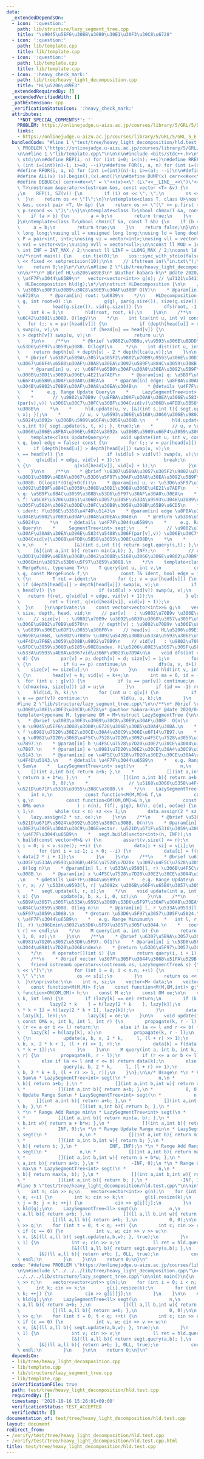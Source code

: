 ```yaml
---
data:
  _extendedDependsOn:
  - icon: ':question:'
    path: lib/structure/lazy_segment_tree.cpp
    title: "\u9045\u5EF6\u30BB\u30B0\u30E1\u30F3\u30C8\u6728"
  - icon: ':question:'
    path: lib/template.cpp
    title: lib/template.cpp
  - icon: ':question:'
    path: lib/template.cpp
    title: lib/template.cpp
  - icon: ':heavy_check_mark:'
    path: lib/tree/heavy_light_decomposition.cpp
    title: "HL\u5206\u89E3"
  _extendedRequiredBy: []
  _extendedVerifiedWith: []
  _pathExtension: cpp
  _verificationStatusIcon: ':heavy_check_mark:'
  attributes:
    '*NOT_SPECIAL_COMMENTS*': ''
    PROBLEM: https://onlinejudge.u-aizu.ac.jp/courses/library/5/GRL/5/GRL_5_E
    links:
    - https://onlinejudge.u-aizu.ac.jp/courses/library/5/GRL/5/GRL_5_E
  bundledCode: "#line 1 \"test/tree/heavy_light_decomposition/hld.test.cpp\"\n#define\
    \ PROBLEM \"https://onlinejudge.u-aizu.ac.jp/courses/library/5/GRL/5/GRL_5_E\"\
    \n\n#line 1 \"lib/template.cpp\"\n\n\n\n#include <bits/stdc++.h>\n\nusing namespace\
    \ std;\n\n#define REP(i, n) for (int i=0; i<(n); ++i)\n#define RREP(i, n) for\
    \ (int i=(int)(n)-1; i>=0; --i)\n#define FOR(i, a, n) for (int i=(a); i<(n); ++i)\n\
    #define RFOR(i, a, n) for (int i=(int)(n)-1; i>=(a); --i)\n\n#define SZ(x) ((int)(x).size())\n\
    #define ALL(x) (x).begin(),(x).end()\n\n#define DUMP(x) cerr<<#x<<\" = \"<<(x)<<endl\n\
    #define DEBUG(x) cerr<<#x<<\" = \"<<(x)<<\" (L\"<<__LINE__<<\")\"<<endl;\n\ntemplate<class\
    \ T>\nostream &operator<<(ostream &os, const vector <T> &v) {\n    os << \"[\"\
    ;\n    REP(i, SZ(v)) {\n        if (i) os << \", \";\n        os << v[i];\n  \
    \  }\n    return os << \"]\";\n}\n\ntemplate<class T, class U>\nostream &operator<<(ostream\
    \ &os, const pair <T, U> &p) {\n    return os << \"(\" << p.first << \" \" <<\
    \ p.second << \")\";\n}\n\ntemplate<class T>\nbool chmax(T &a, const T &b) {\n\
    \    if (a < b) {\n        a = b;\n        return true;\n    }\n    return false;\n\
    }\n\ntemplate<class T>\nbool chmin(T &a, const T &b) {\n    if (b < a) {\n   \
    \     a = b;\n        return true;\n    }\n    return false;\n}\n\nusing ll =\
    \ long long;\nusing ull = unsigned long long;\nusing ld = long double;\nusing\
    \ P = pair<int, int>;\nusing vi = vector<int>;\nusing vll = vector<ll>;\nusing\
    \ vvi = vector<vi>;\nusing vvll = vector<vll>;\n\nconst ll MOD = 1e9 + 7;\nconst\
    \ int INF = INT_MAX / 2;\nconst ll LINF = LLONG_MAX / 2;\nconst ld eps = 1e-9;\n\
    \n/*\nint main() {\n    cin.tie(0);\n    ios::sync_with_stdio(false);\n    cout\
    \ << fixed << setprecision(10);\n\n    // ifstream in(\"in.txt\");\n    // cin.rdbuf(in.rdbuf());\n\
    \n    return 0;\n}\n*/\n\n\n#line 2 \"lib/tree/heavy_light_decomposition.cpp\"\
    \n\n/**\n* @brief HL\u5206\u89E3\n* @author habara-k\n* @date 2020/10/15\n* @details\
    \ \u4F7F\u3044\u65B9\n*   vector<vector<int>> g(n); // \u7121\u5411\u6728\n* \
    \  HLDecomposition hld(g);\n*/\n\nstruct HLDecomposition {\n\n    /**\n    * @brief\
    \ \u30B3\u30F3\u30B9\u30C8\u30E9\u30AF\u30BF O(V)\n    * @param[in] g: \u7121\u5411\
    \u6728\n    * @param[in] root: \u6839\n    */\n    HLDecomposition(const vector<vector<int>>&\
    \ g, int root=0) :\n            g(g), par(g.size()), size(g.size()), depth(g.size()),\n\
    \            head(g.size()), vid(g.size()) {\n        dfs(root, -1, 0);\n    \
    \    int k = 0;\n        hld(root, root, k);\n    }\n\n    /**\n    * @brief LCA\u3092\
    \u6C42\u3081\u308B. O(logV)\n    */\n    int lca(int u, int v) const {\n     \
    \   for (;; v = par[head[v]]) {\n            if (depth[head[u]] > depth[head[v]])\
    \ swap(u, v);\n            if (head[u] == head[v]) {\n                if (depth[u]\
    \ > depth[v]) swap(u, v);\n                return u;\n            }\n        }\n\
    \    }\n\n    /**\n     * @brief \u9802\u70B9u,v\u9593\u306E\u8DDD\u96E2\u3092\
    \u53D6\u5F97\u3059\u308B. O(logV)\n     */\n    int dist(int u, int v) {\n   \
    \     return depth[u] + depth[v] - 2 * depth[lca(u,v)];\n    }\n\n    /**\n  \
    \  * @brief \u6307\u5B9A\u3057\u305F2\u9802\u70B9\u9593\u306E\u30D1\u30B9\u4E0A\
    \u3067\u66F4\u65B0\u30AF\u30A8\u30EA\u3092\u5B9F\u884C\u3059\u308B. O(logV)*O(q).\n\
    \    * @param[in] u, v: \u66F4\u65B0\u30AF\u30A8\u30EA\u3092\u5B9F\u884C\u3059\
    \u308B\u30D1\u30B9\u306E\u4E21\u7AEF\n    * @param[in] q: \u5B9F\u884C\u3059\u308B\
    \u66F4\u65B0\u30AF\u30A8\u30EA\n    * @param[in] edge: \u8FBA\u30AF\u30A8\u30EA\
    \u304B\u9802\u70B9\u30AF\u30A8\u30EA\u304B\n    * @details \u4F7F\u3044\u65B9\n\
    \    *     e.g. Range Update Query\n    *     LazySegmentTree<int> segt(n);\n\
    \    *       // \u9802\u70B9v (\u8FBA\u30AF\u30A8\u30EA\u306E\u5834\u5408\u306F\
    (par[v],v)) \u306E\u30C7\u30FC\u30BF\u304Cvid[v]\u306B\u4FDD\u5B58\u3055\u308C\
    \u308B\n    *\n    *     hld.update(u, v, [&](int s,int t){ segt.update(s, t,\
    \ x); });\n    *       // u, v \u9593\u306E\u5168\u3066\u306E\u9802\u70B9\u306E\
    \u5024\u3092x \u306B\u5909\u66F4\u3059\u308B.\n    *     hld.update(u, v, [&](int\
    \ s,int t){ segt.update(s, t, x); }, true);\n    *       // u, v \u9593\u306E\u5168\
    \u3066\u306E\u8FBA\u306E\u5024\u3092x \u306B\u5909\u66F4\u3059\u308B.\n    */\n\
    \    template<class UpdateQuery>\n    void update(int u, int v, const UpdateQuery&\
    \ q, bool edge = false) const {\n        for (;; v = par[head[v]]) {\n       \
    \     if (depth[head[u]] > depth[head[v]]) swap(u, v);\n            if (head[u]\
    \ == head[v]) {\n                if (vid[u] > vid[v]) swap(u, v);\n          \
    \      q(vid[u] + edge, vid[v] + 1);\n                break;\n            } else\
    \ {\n                q(vid[head[v]], vid[v] + 1);\n            }\n        }\n\
    \    }\n\n    /**\n    * @brief \u6307\u5B9A\u3057\u305F2\u9802\u70B9\u9593\u306E\
    \u30D1\u30B9\u4E0A\u3067\u53D6\u5F97\u30AF\u30A8\u30EA\u3092\u5B9F\u884C\u3059\
    \u308B. O(logV)*(O(q)+O(f))\n    * @param[in] u, v: \u53D6\u5F97\u30AF\u30A8\u30EA\
    \u3092\u5B9F\u884C\u3059\u308B\u30D1\u30B9\u306E\u4E21\u7AEF\n    * @param[in]\
    \ q: \u5B9F\u884C\u3059\u308B\u53D6\u5F97\u30AF\u30A8\u30EA\n    * @param[in]\
    \ f: \u5C0F\u5206\u3051\u306B\u3057\u305F\u533A\u9593\u304B\u3089\u53D6\u5F97\u3057\
    \u305F\u5024\u3092\u30DE\u30FC\u30B8\u3059\u308B\u65B9\u6CD5\n    * @param[in]\
    \ ident: f\u306E\u5358\u4F4D\u5143\n    * @param[in] edge \u8FBA\u30AF\u30A8\u30EA\
    \u304B\u9802\u70B9\u30AF\u30A8\u30EA\u304B\n    * @return \u53D6\u5F97\u3057\u305F\
    \u5024\n    *\n    * @details \u4F7F\u3044\u65B9\n    *     e.g. Range Minimum\
    \ Query\n    *     SegmentTree<int> segt;\n    *       // \u9802\u70B9v (\u8FBA\
    \u30AF\u30A8\u30EA\u306E\u5834\u5408\u306F(par[v],v)) \u306E\u30C7\u30FC\u30BF\
    \u304Cvid[v]\u306B\u4FDD\u5B58\u3055\u308C\u308B\n    *\n    *     hld.query(u,\
    \ v,\n    *          [&](int s,int t){ return segt.query(s,t); },\n    *     \
    \     [&](int a,int b){ return min(a,b); }, INF);\n    *       // u, v \u9593\u306E\
    \u30D1\u30B9\u4E0A\u306B\u3042\u308B\u5168\u3066\u306E\u9802\u70B9\u306E\u5024\
    \u306Emin\u3092\u53D6\u5F97\u3059\u308B.\n    */\n    template<class Query, class\
    \ MergeFunc, typename T>\n    T query(int u, int v,\n            const Query&\
    \ q, const MergeFunc& f,\n            const T& ident, bool edge = false) const\
    \ {\n        T ret = ident;\n        for (;; v = par[head[v]]) {\n           \
    \ if (depth[head[u]] > depth[head[v]]) swap(u, v);\n            if (head[u] ==\
    \ head[v]) {\n                if (vid[u] > vid[v]) swap(u, v);\n             \
    \   return f(ret, q(vid[u] + edge, vid[v] + 1));\n            } else {\n     \
    \           ret = f(ret, q(vid[head[v]], vid[v] + 1));\n            }\n      \
    \  }\n    }\n\nprivate:\n    const vector<vector<int>>& g;\n    vector<int> par,\
    \ size, depth, head, vid;\n    // par[v]   : \u9802\u70B9v \u306E\u89AA\u9802\u70B9\
    \n    // size[v]  : \u9802\u70B9v \u3092\u6839\u3068\u3057\u305F\u90E8\u5206\u6728\
    \u306E\u9802\u70B9\u6570\n    // depth[v] : \u9802\u70B9v \u306E\u6DF1\u3055.\
    \ \u6839\u306E\u6DF1\u3055\u306F0\n    // head[v]  : HL\u5206\u89E3\u3057\u305F\
    \u969B\u306B, \u9802\u70B9v \u3092\u542B\u3080\u533A\u9593\u306E\u5148\u982D\u306B\
    \u4F4D\u7F6E\u3059\u308B\u9802\u70B9\n    // vid[v]   : \u9802\u70B9v \u306B\u5BFE\
    \u5FDC\u3059\u308B\u5185\u90E8index. HL\u5206\u89E3\u3057\u305F\u5F8C\u306E\u5404\
    \u533A\u9593\u4E0A\u3067vid\u306F\u9023\u7D9A\n\n    void dfs(int v, int p, int\
    \ d) {\n        par[v] = p; depth[v] = d; size[v] = 1;\n        for (int u : g[v])\
    \ {\n            if (u == p) continue;\n            dfs(u, v, d+1);\n        \
    \    size[v] += size[u];\n        }\n    }\n    void hld(int v, int h, int& k)\
    \ {\n        head[v] = h; vid[v] = k++;\n        int ma = 0, id = -1;\n      \
    \  for (int u : g[v]) {\n            if (u == par[v]) continue;\n            if\
    \ (chmax(ma, size[u])) id = u;\n        }\n        if (id == -1) return;\n   \
    \     hld(id, h, k);\n        for (int u : g[v]) {\n            if (u == id or\
    \ u == par[v]) continue;\n            hld(u, u, k);\n        }\n    }\n};\n\n\
    #line 2 \"lib/structure/lazy_segment_tree.cpp\"\n\n/**\n* @brief \u9045\u5EF6\u30BB\
    \u30B0\u30E1\u30F3\u30C8\u6728\n* @author habara-k\n* @date 2020/04/26\n*/\n\n\
    template<typename M, typename OM = M>\nstruct LazySegmentTree {\n\n    /**\n \
    \   * @brief \u30B3\u30F3\u30B9\u30C8\u30E9\u30AF\u30BF. O(n)\n    * @param[in]\
    \ n \u9045\u5EF6\u30BB\u30B0\u6728\u306E\u30B5\u30A4\u30BA.\n    * @param[in]\
    \ f \u8981\u7D20\u30E2\u30CE\u30A4\u30C9\u306E\u6F14\u7B97.\n    * @param[in]\
    \ g \u8981\u7D20\u306B\u4F5C\u7528\u7D20\u3092\u4F5C\u7528\u3055\u305B\u308B\u6F14\
    \u7B97.\n    * @param[in] h \u4F5C\u7528\u7D20\u30E2\u30CE\u30A4\u30C9\u306E\u6F14\
    \u7B97.\n    * @param[in] e \u8981\u7D20\u30E2\u30CE\u30A4\u30C9\u306E\u5358\u4F4D\
    \u5143.\n    * @param[in] oe \u4F5C\u7528\u7D20\u30E2\u30CE\u30A4\u30C9\u306E\u5358\
    \u4F4D\u5143.\n    * @details \u4F7F\u3044\u65B9\n    *   e.g. Range Add Range\
    \ Sum\n    *   LazySegmentTree<int> segt(\n    *            n,\n    *        \
    \    [](int a,int b){ return a+b; },\n    *            [](int a,int b,int w){\
    \ return a + b*w; },\n    *            [](int a,int b){ return a+b; },\n    *\
    \            0, 0);\n    *               // \u5168\u3066\u5358\u4F4D\u5143\u3067\
    \u521D\u671F\u5316\u3055\u308C\u308B.\n    */\n    LazySegmentTree(\n        \
    \    int n,\n            const function<M(M,M)>& f,\n            const function<M(M,OM,int)>&\
    \ g,\n            const function<OM(OM,OM)>& h,\n            const M& e, const\
    \ OM& oe\n            ) : n(n), f(f), g(g), h(h), e(e), oe(oe) {\n        sz =\
    \ 1;\n        while (sz < n) sz <<= 1;\n        data.assign(2 * sz, e);\n    \
    \    lazy.assign(2 * sz, oe);\n    }\n\n    /**\n    * @brief \u5168\u4F53\u306B\
    \u521D\u671F\u5024\u3092\u5165\u308C\u308B. O(n)\n    * @param[in] v \u8981\u7D20\
    \u30E2\u30CE\u30A4\u30C9\u306Evector. \u521D\u671F\u5316\u3059\u308B.\n    * @details\
    \ \u4F7F\u3044\u65B9\n    *   segt.build(vector<int>(n, INF));\n    */\n    void\
    \ build(const vector<M>& v) {\n        assert(v.size() <= n);\n        for (int\
    \ i = 0; i < v.size(); ++i) {\n            data[i + sz] = v[i];\n        }\n \
    \       for (int i = sz-1; i > 0; --i) {\n            data[i] = f(data[2 * i],\
    \ data[2 * i + 1]);\n        }\n    }\n\n    /**\n    * @brief \u6307\u5B9A\u3057\
    \u305F\u533A\u9593\u306B\u4F5C\u7528\u7D20x \u3092\u4F5C\u7528\u3055\u305B\u308B\
    . O(log n)\n    * @param[in] l, r \u533A\u9593[l, r) \u306B\u4F5C\u7528\u3055\u305B\
    \u308B.\n    * @param[in] x \u4F5C\u7528\u7D20\u30E2\u30CE\u30A4\u30C9\u306E\u5143\
    .\n    * @details \u4F7F\u3044\u65B9\n    *   e.g. Range Update\n    *   int l,\
    \ r, x; // \u533A\u9593[l, r) \u3092x \u306B\u66F4\u65B0\u3057\u305F\u3044.\n\
    \    *   segt.update(l, r, x);\n    */\n    void update(int a, int b, const OM&\
    \ x) {\n        update(a, b, x, 1, 0, sz);\n    }\n\n    /**\n    * @brief \u6307\
    \u5B9A\u3057\u305F\u533A\u9593\u306B\u53D6\u5F97\u30AF\u30A8\u30EA\u3092\u5B9F\
    \u884C\u3059\u308B. O(log n)\n    * @param[in] l, r \u533A\u9593[l, r) \u3092\u53D6\
    \u5F97\u3059\u308B.\n    * @return \u53D6\u5F97\u3057\u305F\u5024.\n    * @details\
    \ \u4F7F\u3044\u65B9\n    *   e.g. Range Minimum\n    *   int l, r; // \u533A\u9593\
    [l, r) \u306Emin\u3092\u53D6\u5F97\u3057\u305F\u3044.\n    *   cout << segt.query(l,\
    \ r) << endl;\n    */\n    M query(int a, int b) {\n        return query(a, b,\
    \ 1, 0, sz);\n    }\n\n    /**\n    * @brief \u6307\u5B9A\u3057\u305Findex\u306E\
    \u8981\u7D20\u3092\u53D6\u5F97. O(1)\n    * @param[in] i \u53D6\u5F97\u3057\u305F\
    \u3044\u8981\u7D20\u306Eindex\n    * @return \u53D6\u5F97\u3057\u305F\u5024.\n\
    \    */\n    M operator[](int i) {\n        return query(i, i + 1);\n    }\n\n\
    \    /**\n    * @brief vector \u307F\u305F\u3044\u306B\u51FA\u529B.\n    */\n\
    \    friend ostream& operator<<(ostream& os, LazySegmentTree& s) {\n        os\
    \ << \"[\";\n        for (int i = 0; i < s.n; ++i) {\n            if (i) os <<\
    \ \" \";\n            os << s[i];\n        }\n        return os << \"]\";\n  \
    \  }\n\nprivate:\n\n    int n, sz;\n    vector<M> data;\n    vector<OM> lazy;\n\
    \    const function<M(M,M)> f;\n    const function<M(M,OM,int)> g;\n    const\
    \ function<OM(OM,OM)> h;\n    const M e;\n    const OM oe;\n\n    void propagate(int\
    \ k, int len) {\n        if (lazy[k] == oe) return;\n        if (k < sz) {\n \
    \           lazy[2 * k    ] = h(lazy[2 * k    ], lazy[k]);\n            lazy[2\
    \ * k + 1] = h(lazy[2 * k + 1], lazy[k]);\n        }\n        data[k] = g(data[k],\
    \ lazy[k], len);\n        lazy[k] = oe;\n    }\n\n    void update(int a, int b,\
    \ const OM& x, int k, int l, int r) {\n        propagate(k, r - l);\n        if\
    \ (r <= a or b <= l) return;\n        else if (a <= l and r <= b) {\n        \
    \    lazy[k] = h(lazy[k], x);\n            propagate(k, r - l);\n        } else\
    \ {\n            update(a, b, x, 2 * k,     l, (l + r) >> 1);\n            update(a,\
    \ b, x, 2 * k + 1, (l + r) >> 1, r);\n            data[k] = f(data[2 * k], data[2\
    \ * k + 1]);\n        }\n    }\n\n    M query(int a, int b, int k, int l, int\
    \ r) {\n        propagate(k, r - l);\n        if (r <= a or b <= l) return e;\n\
    \        else if (a <= l and r <= b) return data[k];\n        else return f(\n\
    \                query(a, b, 2 * k,     l, (l + r) >> 1),\n                query(a,\
    \ b, 2 * k + 1, (l + r) >> 1, r));\n    }\n};\n\n/* Usage\n *\n * Range Add Range\
    \ Sum\n * LazySegmentTree<int> segt(\n *            n,\n *            [](int a,int\
    \ b){ return a+b; },\n *            [](int a,int b,int w){ return a + b*w; },\n\
    \ *            [](int a,int b){ return a+b; },\n *            0, 0);\n *\n * Range\
    \ Update Range Sum\n * LazySegmentTree<int> segt(\n *            n,\n *      \
    \      [](int a,int b){ return a+b; },\n *            [](int a,int b,int w){ return\
    \ b; },\n *            [](int a,int b){ return b; },\n *            0, INF);\n\
    \ *\n * Range Add Range min\n * LazySegmentTree<int> segt(\n *            n,\n\
    \ *            [](int a,int b){ return min(a, b); },\n *            [](int a,int\
    \ b,int w){ return a + b*w; },\n *            [](int a,int b){ return a+b; },\n\
    \ *            INF, 0);\n *\n * Range Update Range min\n * LazySegmentTree<int>\
    \ segt(\n *            n,\n *            [](int a,int b){ return min(a, b); },\n\
    \ *            [](int a,int b,int w){ return b; },\n *            [](int a,int\
    \ b){ return b; },\n *            INF, INF);\n *\n * Range Add Range max\n * LazySegmentTree<int>\
    \ segt(\n *            n,\n *            [](int a,int b){ return max(a, b); },\n\
    \ *            [](int a,int b,int w){ return a + b*w; },\n *            [](int\
    \ a,int b){ return a+b; },\n *            -INF, 0);\n *\n * Range Update Range\
    \ max\n * LazySegmentTree<int> segt(\n *            n,\n *            [](int a,int\
    \ b){ return max(a, b); },\n *            [](int a,int b,int w){ return b; },\n\
    \ *            [](int a,int b){ return b; },\n *            -INF, INF);\n */\n\
    #line 5 \"test/tree/heavy_light_decomposition/hld.test.cpp\"\n\nint main()\n{\n\
    \    int n; cin >> n;\n    vector<vector<int>> g(n);\n    for (int i = 0; i <\
    \ n; ++i) {\n        int k; cin >> k;\n        g[i].resize(k);\n        for (int\
    \ j = 0; j < k; ++j) {\n            cin >> g[i][j];\n        }\n    }\n\n    HLDecomposition\
    \ hld(g);\n\n    LazySegmentTree<ll> segt(\n            n,\n            [](ll\
    \ a,ll b){ return a+b; },\n            [](ll a,ll b,int w){ return a+b*w; },\n\
    \            [](ll a,ll b){ return a+b; },\n            0, 0);\n\n    int q; cin\
    \ >> q;\n    for (int t = 0; t < q; ++t) {\n        int c; cin >> c;\n       \
    \ if (c == 0) {\n            int v, w; cin >> v >> w;\n            hld.update(0,\
    \ v, [&](ll a,ll b){ segt.update(a,b,w); }, true);\n        }\n        if (c ==\
    \ 1) {\n            int v; cin >> v;\n            ll ret = hld.query(0, v,\n \
    \                   [&](ll a,ll b){ return segt.query(a,b); },\n             \
    \       [&](ll a,ll b){ return a+b; }, 0LL, true);\n            cout << ret <<\
    \ endl;\n        }\n    }\n\n    return 0;\n}\n"
  code: "#define PROBLEM \"https://onlinejudge.u-aizu.ac.jp/courses/library/5/GRL/5/GRL_5_E\"\
    \n\n#include \"../../../lib/tree/heavy_light_decomposition.cpp\"\n#include \"\
    ../../../lib/structure/lazy_segment_tree.cpp\"\n\nint main()\n{\n    int n; cin\
    \ >> n;\n    vector<vector<int>> g(n);\n    for (int i = 0; i < n; ++i) {\n  \
    \      int k; cin >> k;\n        g[i].resize(k);\n        for (int j = 0; j <\
    \ k; ++j) {\n            cin >> g[i][j];\n        }\n    }\n\n    HLDecomposition\
    \ hld(g);\n\n    LazySegmentTree<ll> segt(\n            n,\n            [](ll\
    \ a,ll b){ return a+b; },\n            [](ll a,ll b,int w){ return a+b*w; },\n\
    \            [](ll a,ll b){ return a+b; },\n            0, 0);\n\n    int q; cin\
    \ >> q;\n    for (int t = 0; t < q; ++t) {\n        int c; cin >> c;\n       \
    \ if (c == 0) {\n            int v, w; cin >> v >> w;\n            hld.update(0,\
    \ v, [&](ll a,ll b){ segt.update(a,b,w); }, true);\n        }\n        if (c ==\
    \ 1) {\n            int v; cin >> v;\n            ll ret = hld.query(0, v,\n \
    \                   [&](ll a,ll b){ return segt.query(a,b); },\n             \
    \       [&](ll a,ll b){ return a+b; }, 0LL, true);\n            cout << ret <<\
    \ endl;\n        }\n    }\n\n    return 0;\n}\n"
  dependsOn:
  - lib/tree/heavy_light_decomposition.cpp
  - lib/template.cpp
  - lib/structure/lazy_segment_tree.cpp
  - lib/template.cpp
  isVerificationFile: true
  path: test/tree/heavy_light_decomposition/hld.test.cpp
  requiredBy: []
  timestamp: '2020-10-16 15:26:01+09:00'
  verificationStatus: TEST_ACCEPTED
  verifiedWith: []
documentation_of: test/tree/heavy_light_decomposition/hld.test.cpp
layout: document
redirect_from:
- /verify/test/tree/heavy_light_decomposition/hld.test.cpp
- /verify/test/tree/heavy_light_decomposition/hld.test.cpp.html
title: test/tree/heavy_light_decomposition/hld.test.cpp
---
```

